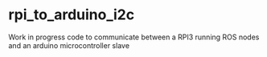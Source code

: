 # rpi_to_arduino_i2c
Work in progress code to communicate between a RPI3 running ROS nodes and an arduino microcontroller slave
